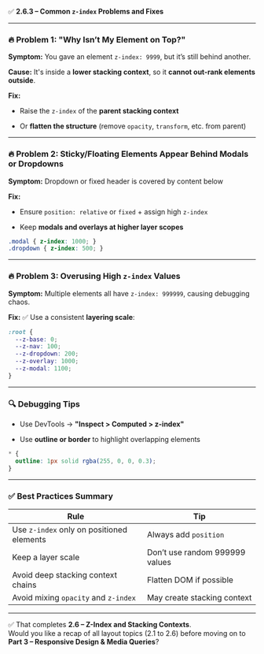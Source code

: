 ✅ **2.6.3 – Common `z-index` Problems and Fixes**

---

### 🔥 Problem 1: "Why Isn’t My Element on Top?"

**Symptom:** You gave an element `z-index: 9999`, but it’s still behind another.

**Cause:** It's inside a **lower stacking context**, so it **cannot out-rank elements outside**.

**Fix:**

- Raise the `z-index` of the **parent stacking context**
    
- Or **flatten the structure** (remove `opacity`, `transform`, etc. from parent)
    

---

### 🔥 Problem 2: Sticky/Floating Elements Appear Behind Modals or Dropdowns

**Symptom:** Dropdown or fixed header is covered by content below

**Fix:**

- Ensure `position: relative` or `fixed` + assign high `z-index`
    
- Keep **modals and overlays at higher layer scopes**
    

```css
.modal { z-index: 1000; }
.dropdown { z-index: 500; }
```

---

### 🔥 Problem 3: Overusing High `z-index` Values

**Symptom:** Multiple elements all have `z-index: 999999`, causing debugging chaos.

**Fix:** ✅ Use a consistent **layering scale**:

```css
:root {
  --z-base: 0;
  --z-nav: 100;
  --z-dropdown: 200;
  --z-overlay: 1000;
  --z-modal: 1100;
}
```

---

### 🔍 Debugging Tips

- Use DevTools → **"Inspect > Computed > z-index"**
    
- Use **outline or border** to highlight overlapping elements
    

```css
* {
  outline: 1px solid rgba(255, 0, 0, 0.3);
}
```

---

### ✅ Best Practices Summary

|Rule|Tip|
|---|---|
|Use `z-index` only on positioned elements|Always add `position`|
|Keep a layer scale|Don’t use random 999999 values|
|Avoid deep stacking context chains|Flatten DOM if possible|
|Avoid mixing `opacity` and `z-index`|May create stacking context|

---

✅ That completes **2.6 – Z-Index and Stacking Contexts**.  
Would you like a recap of all layout topics (2.1 to 2.6) before moving on to **Part 3 – Responsive Design & Media Queries**?